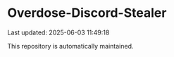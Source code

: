 # Overdose-Discord-Stealer

Last updated: 2025-06-03 11:49:18

This repository is automatically maintained.
